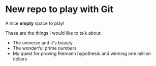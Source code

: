 # New repo to play with Git

A nice **empty** space to play!

These are the things I would like to talk about:
* The universe and it's beauty
* The wonderful prime numbers
* My quest for proving Riemann hypothesis and winning one million dollars
